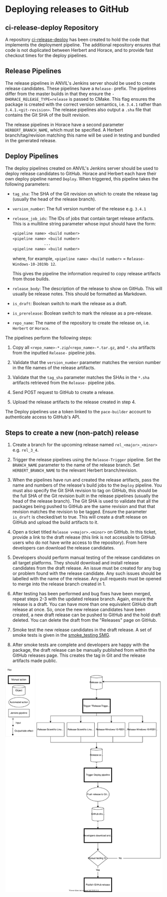 # Deploying releases to GitHub

## ci-release-deploy Repository

A repository
[ci-release-deploy](https://github.com/pace-neutrons/ci-release-deploy)
has been created to hold the code that implements the deployment pipeline.
The additional repository ensures that
code is not duplicated between Herbert and Horace,
and to provide fast checkout times for the deploy pipelines.

## Release Pipelines

The release pipelines in ANVIL's Jenkins server should be used to create release
candidates.
These pipelines have a `Release-` prefix.
The pipelines differ from the master builds in that they ensure the
`-DHORACE_RELEASE_TYPE=release` is passed to CMake.
This flag ensures the package is created with the correct version semantics,
i.e. `3.4.1` rather than `3.4.1.<git-revision>`.
The release pipelines also output a `.sha` file that contains the Git SHA of
the built revision.

The release pipelines in Horace have a second parameter `HERBERT_BRANCH_NAME`,
which must be specified. A Herbert branch/tag/revision matching this name will
be used in testing and bundled in the generated release.

## Deploy Pipelines

The deploy pipelines created on ANVIL's Jenkins server should be used to deploy
release candidates to GitHub.
Horace and Herbert each have their own deploy pipeline named `Deploy`.
When triggered, this pipeline takes the following parameters:

- `tag_sha`: The SHA of the Git revision on which to create the release tag
  (usually the head of the release branch).

- `version_number`: The full version number of the release e.g. `3.4.1`

- `release_job_ids`: The IDs of jobs that contain target release artifacts.
This is a multiline string parameter whose input should have the form:

  ```txt
  <pipeline name> <build number>
  <pipeline name> <build number>
                ...
  <pipeline name> <build number>
  ```

  where, for example,
  `<pipeline name> <build number>` = `Release-Windows-10-2019b 12`.

  This gives the pipeline the information required to copy release artifacts
  from those builds.

- `release_body`: The description of the release to show on GitHub.
This will usually be release notes.
This should be formatted as Markdown.

- `is_draft`: Boolean switch to mark the release as a draft.

- `is_prerelease`: Boolean switch to mark the release as a pre-release.

- `repo_name`: The name of the repository to create the release on,
i.e. `Herbert` or `Horace`.

The pipelines perform the following steps:

1) Copy all `<repo_name>-*.zip`/`<repo_name>-*.tar.gz`,
and `*.sha` artifacts from the inputted `Release-` pipeline jobs.

2) Validate that the `version_number` parameter matches the version number in
the file names of the release artifacts.

3) Validate that the `tag_sha` parameter matches the SHAs in the `*.sha`
artifacts retrieved from the `Release-` pipeline jobs.

4) Send POST request to GitHub to create a release.

5) Upload the release artifacts to the release created in step 4.

The Deploy pipelines use a token linked to the `pace-builder` account to
authenticate access to GitHub's API.

## Steps to create a new (non-patch) release

1. Create a branch for the upcoming release named `rel_<major>_<minor>`
e.g. `rel_3_4`.

2. Trigger the release pipelines using the `Release-Trigger` pipeline.
Set the `BRANCH_NAME` parameter to the name of the release branch.
Set `HERBERT_BRANCH_NAME` to the relevant Herbert branch/revision.

3. When the pipelines have run and created the release artifacts,
pass the name and numbers of the release's build jobs to the `Deploy` pipeline.
You must also specify the Git SHA revision to tag on GitHub,
this should be the full SHA of the Git revision built in the release pipelines
(usually the head of the release branch).
The Git SHA is used to validate that all the packages being pushed to GitHub
are the same revision and that that revision matches the revision to be
tagged.
Ensure the parameter `is_draft` is checked/set to true.
This will create a draft release on GitHub and upload the build artifacts to it.

4. Open a ticket titled `Release v<major>.<minor>` on GitHub.
In this ticket, provide a link to the draft release
(this link is not accessible to GitHub users who do not have write access to
the repository).
From here developers can download the release candidates.

5. Developers should perform manual testing of the release candidates
on all target platforms.
They should download and install release candidates from the draft release.
An issue must be created for any bug or problem found with the release candidate.
Any such issues should be labelled with the name of the release.
Any pull requests must be opened to merge into the release branch created in 1.

6. After testing has been performed and bug fixes have been merged,
repeat steps 2-3 with the updated release branch.
Again, ensure the release is a draft.
You can have more than one equivalent GitHub draft release at once.
So, once the new release candidates have been created,
a new draft release can be pushed to GitHub and the hold draft deleted.
You can delete the draft from the "Releases" page on GitHub.

7. Smoke test the new release candidates in the draft release.
A set of smoke tests is given in the [smoke_testing SMG](./13_smoke_testing.md).

8. After smoke tests are complete and developers are happy with the package,
the draft release can be manually published from within the GitHub releases page.
This creates the tag in Git and the release artifacts made public.

![image](images/release_cycle.svg)
